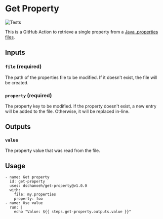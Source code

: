 # Get Property

![Tests](https://github.com/dschanoeh/get-property/actions/workflows/test.yaml/badge.svg)

This is a GitHub Action to retrieve a single property from a [Java .properties files](https://en.wikipedia.org/wiki/.properties).


## Inputs

### `file` (required)
The path of the properties file to be modified.
If it doesn't exist, the file will be created.

### `property` (required)
The property key to be modified. If the property doesn't exist,
a new entry will be added to the file. Otherwise, it will be
replaced in-line.

## Outputs

### `value`
The property value that was read from the file.

## Usage

```
- name: Get property
  id: get-property
  uses: dschanoeh/get-property@v1.0.0
  with:
    file: my.properties
    property: foo
- name: Use value
  run: |
    echo "Value: ${{ steps.get-property.outputs.value }}"
```
